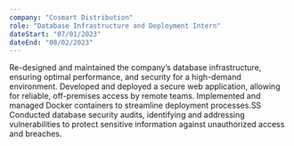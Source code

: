 ```yaml
---
company: "Cosmart Distribution"
role: "Database Infrastructure and Deployment Intern"
dateStart: "07/01/2023"
dateEnd: "08/02/2023"
---
```


Re-designed and maintained the company’s database infrastructure, ensuring optimal performance, and security for a high-demand environment.
Developed and deployed a secure web application, allowing for reliable, off-premises access by remote teams.
Implemented and managed Docker containers to streamline deployment processes.SS
Conducted database security audits, identifying and addressing vulnerabilities to protect sensitive information against unauthorized access and breaches.
